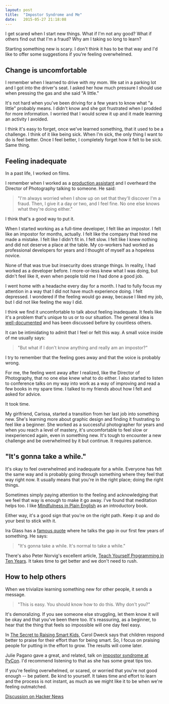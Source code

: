 ```yaml
---
layout: post
title:  "Impostor Syndrome and Me"
date:   2015-05-27 21:18:08
---
```


I get scared when I start new things. What if I'm not any good? 
What if others find out that I'm a fraud? Why am I taking so long to learn?

Starting something new is scary. 
I don't think it has to be that way and I'd like to offer some
suggestions if you're feeling overwhelmed.


Change is uncomfortable
------------------

I remember when I learned to drive with my mom. 
We sat in a parking lot and I got into the driver's seat.
I asked her how much pressure I should use when pressing the gas and she said
"A little." 

It's not hard when you've been driving for a few years to know
what "a little" probably means. I didn't know and she got frustrated when 
I prodded for more information. I worried that I would screw it up and it made
learning an activity I avoided.

I think it's easy to forget, once we've learned something, that it used to be 
a challenge. I think of it like being sick. 
When I'm sick, the only thing I want to do is feel better. 
Once I feel better, I completely forget how it felt to be sick.
Same thing.


Feeling inadequate
------------------

In a past life, I worked on films. 

I remember when I worked as a [production assistant](http://en.wikipedia.org/wiki/Production_assistant)
and I overheard the Director of Photography talking to someone. He said:

> "I'm always worried when I show up on set that they'll discover I'm a fraud. 
> Then, I give it a day or two, and I feel fine. 
> No one else knows what they're doing either." 

I think that's a good way to put it.

When I started working as a full-time developer, I felt like an impostor. 
I felt like an impostor for months, actually.
I felt like the company that hired me made a mistake.
I felt like I didn't fit in.
I felt slow.
I felt like I knew nothing and did not deserve a place at the table. 
My co-workers had worked as professional developers for years and I thought
of myself as a hopeless novice.

None of that was true but insecurity does strange things.
In reality, I had worked as a developer before. I more-or-less
knew what I was doing, but didn't feel like it, even when people told me I
had done a good job.

I went home with a headache every day for a month. I had to fully focus my
attention in a way that I did not have much experience doing. I felt depressed.
I wondered if the feeling would go away, because I liked my job, but I did
not like feeling the way I did.

I think we find it uncomfortable to talk about feeling inadequate.
It feels like it's a problem that's unique to us or to our situation.
The general idea is [well-documented](http://en.wikipedia.org/wiki/Impostor_syndrome)
and has been discussed before by countless others.

It can be intimidating to admit that I feel or felt this way.
A small voice inside of me usually says:

> "But what if I don't know anything and really am an impostor?"

I try to remember that the feeling goes away and that the voice is probably wrong.

For me, the feeling went away after I realized, like the Director of Photography, 
that no one else knew what to do either. I also started to listen
to conference talks on my way into work as a way of improving and read
a few books in my spare time.
I talked to my friends about how I felt and asked for advice. 

It took time.

My girlfriend, Carissa, started a transition from her last job into something
new. She's learning more about graphic design and finding it
frustrating to feel like a beginner. She worked as a successful
photographer for years and when you reach a level of mastery, it's uncomfortable
to feel slow or inexperienced again, even in something new. 
It's tough to encounter a new challenge and
be overwhelmed by it but continue. It requires patience.

"It's gonna take a while."
--------------------------
It's okay to feel overwhelmed and inadequate for a while.
Everyone has felt the same way and is probably going through something where
they feel that way right now.
It usually means that you're in the right place; doing the right things.

Sometimes simply paying attention to the feeling and acknowledging
that we feel that way is enough to make it go away.
I've found that meditation helps too. I like 
[Mindfulness in Plain English](http://www.urbandharma.org/udharma4/mpe1-4.html)
as an introductory book.

Either way, it's a good sign that you're on the right path. 
Keep it up and do your best to stick with it.

Ira Glass has a [famous quote](http://www.goodreads.com/quotes/309485-nobody-tells-this-to-people-who-are-beginners-i-wish)
where he talks the gap in our first few years of something. He says: 

> "It's gonna take a while. It's normal to take a while." 

There's also Peter Norvig's excellent article, 
[Teach Yourself Programming in Ten Years](http://norvig.com/21-days.html).
It takes time to get better and we don't need to rush.

How to help others
------------------

When we trivialize learning something new for other people, it sends a message.

> "This is easy. You should know how to do this. Why don't you?" 

It's demoralizing. If you see someone else struggling, let them know it will be
okay and that you've been there too.
It's reassuring, as a beginner, to hear that the thing
that feels so impossible will one day feel easy.

In [The Secret to Raising Smart Kids](http://www.scientificamerican.com/article/the-secret-to-raising-smart-kids1/),
Carol Dweck says that children respond better to praise for their effort 
than for being smart. So, I focus on praising people for putting in the
effort to grow. The results will come later.

Julie Pagano gave a great, and related, talk on 
[impostor syndrome at PyCon](https://www.youtube.com/watch?v=1i8ylq4j_EY). 
I'd recommend listening to that as she has some great tips too.

If you're feeling overwhelmed, or scared, or worried that you're not good enough --
be patient. Be kind to yourself. It takes time and effort to learn and the process
is not instant, as much as we might like it to be when we're feeling outmatched.

[Discussion on Hacker News](https://news.ycombinator.com/item?id=9616052)
